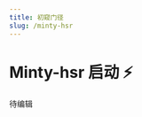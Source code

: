 ```yaml
---
title: 初窥门径
slug: /minty-hsr
---
```


<head>
  <meta charset="utf-8" />
  <meta name="description" content="Minty-hsr 官方教程，最全面的 Minty-hsr 中文参考文档。"/>
  <meta name="keywords" content=" Minty-hsr,Genshin,原神辅助,原神外挂"/>
  <meta name="author" content=" Minty-hsr,Genshin,原神辅助,原神外挂"/>
</head>

# Minty-hsr 启动 ⚡ ️

待编辑
